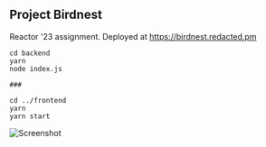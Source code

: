
## Project Birdnest

Reactor '23  assignment. Deployed at <https://birdnest.redacted.pm> 

```
cd backend
yarn
node index.js

###

cd ../frontend
yarn
yarn start
```

![Screenshot](https://i.imgur.com/sG6vJ9K.png)